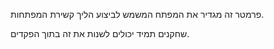 פרמטר זה מגדיר את המפתח המשמש לביצוע הליך קשירת המפתחות.

שחקנים תמיד יכולים לשנות את זה בתוך הפקדים.